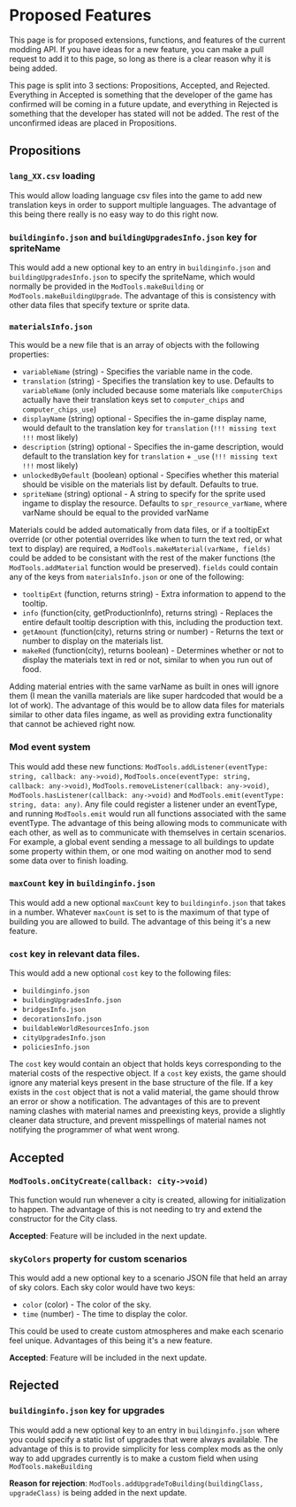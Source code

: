 # Proposed Features 

This page is for proposed extensions, functions, and features of the current modding API. If you have ideas for a new feature, you can make a pull request to add it to this page, so long as there is a clear reason why it is being added.

This page is split into 3 sections: Propositions, Accepted, and Rejected. Everything in Accepted is something that the developer of the game has confirmed will be coming in a future update, and everything in Rejected is something that the developer has stated will not be added. The rest of the unconfirmed ideas are placed in Propositions.

## Propositions

### `lang_XX.csv` loading

This would allow loading language csv files into the game to add new translation keys in order to support multiple languages. The advantage of this being there really is no easy way to do this right now.

### `buildinginfo.json` and `buildingUpgradesInfo.json` key for spriteName

This would add a new optional key to an entry in `buildinginfo.json` and `buildingUpgradesInfo.json` to specify the spriteName, which would normally be provided in the `ModTools.makeBuilding` or `ModTools.makeBuildingUpgrade`. The advantage of this is consistency with other data files that specify texture or sprite data.

### `materialsInfo.json`

This would be a new file that is an array of objects with the following properties:

- `variableName` (string) - Specifies the variable name in the code.
- `translation` (string) - Specifies the translation key to use. Defaults to `variableName` (only included because some materials like `computerChips` actually have their translation keys set to `computer_chips` and `computer_chips_use`)
- `displayName` (string) optional - Specifies the in-game display name, would default to the translation key for `translation` (`!!! missing text !!!` most likely)
- `description` (string) optional - Specifies the in-game description, would default to the translation key for `translation` + `_use` (`!!! missing text !!!` most likely)
- `unlockedByDefault` (boolean) optional - Specifies whether this material should be visible on the materials list by default. Defaults to true.
- `spriteName` (string) optional - A string to specify for the sprite used ingame to display the resource. Defaults to `spr_resource_varName`, where varName should be equal to the provided varName

Materials could be added automatically from data files, or if a tooltipExt override (or other potential overrides like when to turn the text red, or what text to display) are required, a `ModTools.makeMaterial(varName, fields)` could be added to be consistant with the rest of the maker functions (the `ModTools.addMaterial` function would be preserved). `fields` could contain any of the keys from `materialsInfo.json` or one of the following:

- `tooltipExt` (function, returns string) - Extra information to append to the tooltip.
- `info` (function(city, getProductionInfo), returns string) - Replaces the entire default tooltip description with this, including the production text.
- `getAmount` (function(city), returns string or number) - Returns the text or number to display on the materials list.
- `makeRed` (function(city), returns boolean) - Determines whether or not to display the materials text in red or not, similar to when you run out of food.

Adding material entries with the same varName as built in ones will ignore them (I mean the vanilla materials are like super hardcoded that would be a lot of work). The advantage of this would be to allow data files for materials similar to other data files ingame, as well as providing extra functionality that cannot be achieved right now.

### Mod event system

This would add these new functions: `ModTools.addListener(eventType: string, callback: any->void)`, `ModTools.once(eventType: string, callback: any->void)`, `ModTools.removeListener(callback: any->void)`, `ModTools.hasListener(callback: any->void)` and `ModTools.emit(eventType: string, data: any)`. Any file could register a listener under an eventType, and running `ModTools.emit` would run all functions associated with the same eventType. The advantage of this being allowing mods to communicate with each other, as well as to communicate with themselves in certain scenarios. For example, a global event sending a message to all buildings to update some property within them, or one mod waiting on another mod to send some data over to finish loading.

### `maxCount` key in `buildinginfo.json`

This would add a new optional `maxCount` key to `buildinginfo.json` that takes in a number. Whatever `maxCount` is set to is the maximum of that type of building you are allowed to build. The advantage of this being it's a new feature.

### `cost` key in relevant data files.

This would add a new optional `cost` key to the following files:

- `buildinginfo.json`
- `buildingUpgradesInfo.json`
- `bridgesInfo.json`
- `decorationsInfo.json`
- `buildableWorldResourcesInfo.json`
- `cityUpgradesInfo.json`
- `policiesInfo.json`

The `cost` key would contain an object that holds keys corresponding to the material costs of the respective object. If a `cost` key exists, the game should ignore any material keys present in the base structure of the file. If a key exists in the `cost` object that is not a valid material, the game should throw an error or show a notification. The advantages of this are to prevent naming clashes with material names and preexisting keys, provide a slightly cleaner data structure, and prevent misspellings of material names not notifying the programmer of what went wrong.

## Accepted

### `ModTools.onCityCreate(callback: city->void)`

This function would run whenever a city is created, allowing for initialization to happen. The advantage of this is not needing to try and extend the constructor for the City class.

**Accepted**: Feature will be included in the next update.

### `skyColors` property for custom scenarios

This would add a new optional key to a scenario JSON file that held an array of sky colors. Each sky color would have two keys:

- `color` (color) - The color of the sky.
- `time` (number) - The time to display the color.

This could be used to create custom atmospheres and make each scenario feel unique. Advantages of this being it's a new feature.

**Accepted**: Feature will be included in the next update.

## Rejected

### `buildinginfo.json` key for upgrades

This would add a new optional key to an entry in `buildinginfo.json` where you could specify a static list of upgrades that were always available. The advantage of this is to provide simplicity for less complex mods as the only way to add upgrades currently is to make a custom field when using `ModTools.makeBuilding`

**Reason for rejection**: `ModTools.addUpgradeToBuilding(buildingClass, upgradeClass)` is being added in the next update.
